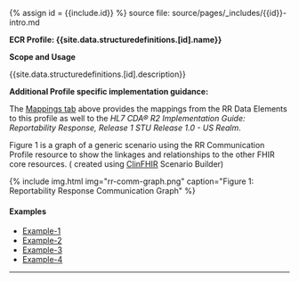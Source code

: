 {% assign id = {{include.id}} %}
source file: source/pages/\_includes/{{id}}-intro.md

**ECR Profile: {{site.data.structuredefinitions.[id].name}}**

**Scope and Usage**

{{site.data.structuredefinitions.[id].description}}


**Additional Profile specific implementation guidance:**

The [Mappings tab](eicr-composition-map.html) above provides the mappings from the RR Data Elements to this profile as well to the *HL7 CDA® R2 Implementation Guide: Reportability Response, Release 1 STU Release 1.0 - US Realm*.

Figure 1 is a graph of a generic scenario using the RR Communication Profile resource to show the linkages and relationships to the other FHIR core resources.  ( created using [ClinFHIR](http://clinfhir.com/) Scenario Builder)

{% include img.html img="rr-comm-graph.png" caption="Figure 1: Reportability Response Communication Graph" %}


#### Examples

- [Example-1](Communication-rr-example-1.html)
- [Example-2](Communication-rr-example-2.html)
- [Example-3](Communication-rr-example-3.html)
- [Example-4](Communication-rr-example-4.html)

---
